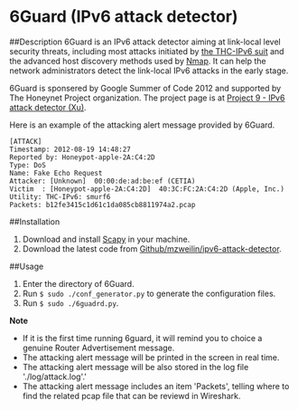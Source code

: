 6Guard (IPv6 attack detector)
=============================

##Description
6Guard is an IPv6 attack detector aiming at link-local level security threats, including most attacks initiated by [the THC-IPv6 suit](http://thc.org/thc-ipv6/) and the advanced host discovery methods used by [Nmap](http://nmap.org). It can help the network administrators detect the link-local IPv6 attacks in the early stage.

6Guard is sponsered by Google Summer of Code 2012 and supported by The Honeynet Project organization. The project page is at [Project 9 - IPv6 attack detector (Xu)](https://www.honeynet.org/gsoc/slots).

Here is an example of the attacking alert message provided by 6Guard.

    [ATTACK]
    Timestamp: 2012-08-19 14:48:27
    Reported by: Honeypot-apple-2A:C4:2D
    Type: DoS
    Name: Fake Echo Request
    Attacker: [Unknown]  00:00:de:ad:be:ef (CETIA)
    Victim  : [Honeypot-apple-2A:C4:2D]  40:3C:FC:2A:C4:2D (Apple, Inc.)
    Utility: THC-IPv6: smurf6
    Packets: b12fe3415c1d61c1da085cb8811974a2.pcap


##Installation
1. Download and install [Scapy](http://www.secdev.org/projects/scapy/) in your machine.
2. Download the latest code from [Github/mzweilin/ipv6-attack-detector](https://github.com/mzweilin/ipv6-attack-detector).


##Usage
1. Enter the directory of 6Guard.
2. Run `$ sudo ./conf_generator.py` to generate the configuration files.
3. Run `$ sudo ./6guadrd.py`.


**Note**
* If it is the first time running 6guard, it will remind you to choice a genuine Router Advertisement message.
* The attacking alert message will be printed in the screen in real time.
* The attacking alert message will be also stored in the log file './log/attack.log'.'
* The attacking alert message includes an item 'Packets', telling where to find the related pcap file that can be reviewd in Wireshark.
